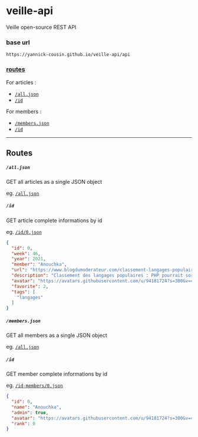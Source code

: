 # veille-api

Veille  open-source REST API

### base url

`https://yannick-cousin.github.io/veille-api/api`

### [routes](#routes-1)

For articles :

- [`/all.json`](https://yannick-cousin.github.io/veille-api/api/all.json)
- [`/id`](https://yannick-cousin.github.io/veille-api/api/id/0.json)

For members :
- [`/members.json`](https://yannick-cousin.github.io/veille-api/api/members.json)
- [`/id`](https://yannick-cousin.github.io/veille-api/api/id-members/0.json)

---

## Routes

##### `/all.json`

GET all articles as a single JSON object

eg. [`/all.json`](https://yannick-cousin.github.io/veille-api/api/all.json)

##### `/id`

GET article complete informations by id

eg. [`/id/0.json`](https://yannick-cousin.github.io/veille-api/api/id/1.json)

```json
{
  "id": 0,
  "week": 46,
  "year": 2021,
  "member": "Anouchka",
  "url": "https://www.blogdumoderateur.com/classement-langages-populaires-php-sortir-top-10/",
  "description": "Classement des langages populaires : PHP pourrait sortir du top 10, une première en 20 ans",
  "avatar": "https://avatars.githubusercontent.com/u/94181724?s=300&v=4",
  "favorite": 2,
  "tags": [
    "langages"
  ]
}
```

##### `/members.json`

GET all members as a single JSON object

eg. [`/all.json`](https://yannick-cousin.github.io/veille-api/api/members.json)

##### `/id`

GET member complete informations by id

eg. [`/id-members/0.json`](https://yannick-cousin.github.io/veille-api/api/id-members/0.json)

```json
{
  "id": 0,
  "name": "Anouchka",
  "admin": true,
  "avatar": "https://avatars.githubusercontent.com/u/94181724?s=300&v=4",
  "rank": 0
}
```
